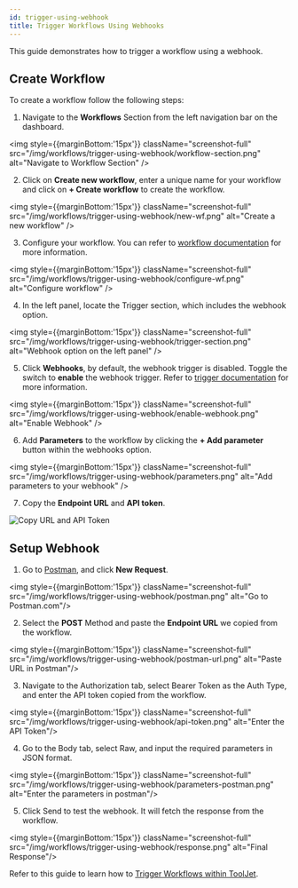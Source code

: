 ```yaml
---
id: trigger-using-webhook
title: Trigger Workflows Using Webhooks
---
```


This guide demonstrates how to trigger a workflow using a webhook.

<div style={{paddingTop:'24px'}}>

## Create Workflow

To create a workflow follow the following steps:

1. Navigate to the **Workflows** Section from the left navigation bar on the dashboard.

<img style={{marginBottom:'15px'}} className="screenshot-full" src="/img/workflows/trigger-using-webhook/workflow-section.png" alt="Navigate to Workflow Section" />

2. Click on **Create new workflow**, enter a unique name for your workflow and click on **+ Create workflow** to create the workflow.
    
<img style={{marginBottom:'15px'}} className="screenshot-full" src="/img/workflows/trigger-using-webhook/new-wf.png" alt="Create a new workflow" />

3. Configure your workflow. You can refer to [workflow documentation](/docs/workflows/overview) for more information.

<img style={{marginBottom:'15px'}} className="screenshot-full" src="/img/workflows/trigger-using-webhook/configure-wf.png" alt="Configure workflow" />

4. In the left panel, locate the Trigger section, which includes the webhook option.
    
<img style={{marginBottom:'15px'}} className="screenshot-full" src="/img/workflows/trigger-using-webhook/trigger-section.png" alt="Webhook option on the left panel" />

5. Click **Webhooks**, by default, the webhook trigger is disabled. Toggle the switch to **enable** the webhook trigger. Refer to [trigger documentation](/docs/workflows/workflow-triggers#webhooks) for more information.
    
<img style={{marginBottom:'15px'}} className="screenshot-full" src="/img/workflows/trigger-using-webhook/enable-webhook.png" alt="Enable Webhook" />

6. Add **Parameters** to the workflow by clicking the **+ Add parameter** button within the webhooks option.

<img style={{marginBottom:'15px'}} className="screenshot-full" src="/img/workflows/trigger-using-webhook/parameters.png" alt="Add parameters to your webhook" />

7. Copy the **Endpoint URL** and **API token**.

<img className="screenshot-full" src="/img/workflows/trigger-using-webhook/copy-url.png" alt="Copy URL and API Token" />

</div>

<div style={{paddingTop:'24px'}}>

## Setup Webhook

1. Go to [Postman](https://www.postman.com/), and click **New Request**.

<img style={{marginBottom:'15px'}} className="screenshot-full" src="/img/workflows/trigger-using-webhook/postman.png" alt="Go to Postman.com"/>

2. Select the **POST** Method and paste the **Endpoint URL** we copied from the workflow.

<img style={{marginBottom:'15px'}} className="screenshot-full" src="/img/workflows/trigger-using-webhook/postman-url.png" alt="Paste URL in Postman"/>

3. Navigate to the Authorization tab, select Bearer Token as the Auth Type, and enter the API token copied from the workflow.

<img style={{marginBottom:'15px'}} className="screenshot-full" src="/img/workflows/trigger-using-webhook/api-token.png" alt="Enter the API Token"/>

4. Go to the Body tab, select Raw, and input the required parameters in JSON format.

<img style={{marginBottom:'15px'}} className="screenshot-full" src="/img/workflows/trigger-using-webhook/parameters-postman.png" alt="Enter the parameters in postman"/>

5. Click Send to test the webhook. It will fetch the response from the workflow.

<img style={{marginBottom:'15px'}} className="screenshot-full" src="/img/workflows/trigger-using-webhook/response.png" alt="Final Response"/>

</div>

Refer to this guide to learn how to  [Trigger Workflows within ToolJet](/docs/workflows/trigger-workflow-from-app).